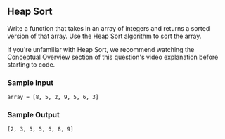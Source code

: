 
## Heap Sort

Write a function that takes in an array of integers and returns a sorted
version of that array. Use the Heap Sort algorithm to sort the array.

If you're unfamiliar with Heap Sort, we recommend watching the Conceptual
Overview section of this question's video explanation before starting to code.

### Sample Input
```
array = [8, 5, 2, 9, 5, 6, 3]
```

### Sample Output
```
[2, 3, 5, 5, 6, 8, 9]
```
